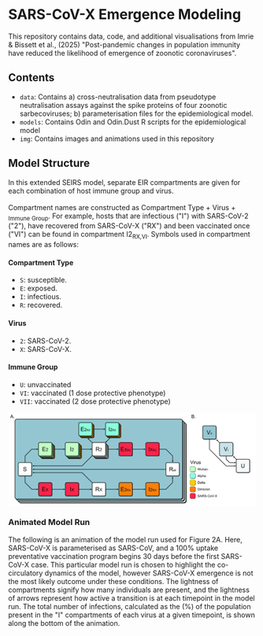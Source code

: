 # SARS-CoV-X Emergence Modeling
This repository contains data, code, and additional visualisations from Imrie & Bissett et al., (2025) "Post-pandemic changes in population immunity have reduced the likelihood of emergence of zoonotic coronaviruses".

## Contents
- `data`: Contains a) cross-neutralisation data from pseudotype neutralisation assays against the spike proteins of four zoonotic sarbecoviruses; b) parameterisation files for the epidemiological model.
- `models`: Contains Odin and Odin.Dust R scripts for the epidemiological model
- `img`: Contains images and animations used in this repository

## Model Structure
In this extended SEIRS model, separate EIR compartments are given for each combination of host immune group and virus.<br><br>
Compartment names are constructed as Compartment Type + Virus + <sub>Immune Group</sub>. For example, hosts that are infectious ("I") with SARS-CoV-2 ("2"), have recovered from SARS-CoV-X ("RX") and been vaccinated once ("VI") can be found in compartment I2<sub>RX,VI</sub>. Symbols used in compartment names are as follows:
#### Compartment Type
- `S`: susceptible.
- `E`: exposed.
- `I`: infectious.
- `R`: recovered.
#### Virus
- `2`: SARS-CoV-2.
- `X`: SARS-CoV-X.
#### Immune Group
- `U`: unvaccinated
- `VI`: vaccinated (1 dose protective phenotype)
- `VII`: vaccinated (2 dose protective phenotype)

<img src="https://github.com/ryanmimrie/Publications_2025_SARS-CoV-X-Emergence/blob/main/img/Model%20Structure.jpg" alt="Model Structure" style="display: block; margin: auto;">

### Animated Model Run
The following is an animation of the model run used for Figure 2A. Here, SARS-CoV-X is parameterised as SARS-CoV, and a 100% uptake preventative vaccination program begins 30 days before the first SARS-CoV-X case. This particular model run is chosen to highlight the co-circulatory dynamics of the model, however SARS-CoV-X emergence is not the most likely outcome under these conditions. The lightness of compartments signify how many individuals are present, and the lightness of arrows represent how active a transition is at each timepoint in the model run. The total number of infections, calculated as the (%) of the population present in the "I" compartments of each virus at a given timepoint, is shown along the bottom of the animation.

